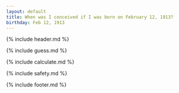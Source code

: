 ```yaml
---
layout: default
title: When was I conceived if I was born on February 12, 1913?
birthday: Feb 12, 1913
---
```


{% include header.md %}

{% include guess.md %}

{% include calculate.md %}

{% include safety.md %}

{% include footer.md %}




